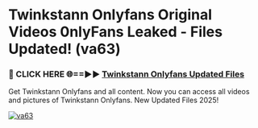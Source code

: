 # Twinkstann Onlyfans Original Videos 0nlyFans Leaked - Files Updated! (va63)

<h3>🔴 CLICK HERE 🌐==►► <a href="https://tinyurl.com/2m67pmp6" rel="nofollow">Twinkstann Onlyfans Updated Files</a></h3>

Get Twinkstann Onlyfans and all content. Now you can access all videos and pictures of Twinkstann Onlyfans. New Updated Files 2025!

[![va63](https://i.imgur.com/H4QAA4z.gif)](https://tinyurl.com/2m67pmp6)